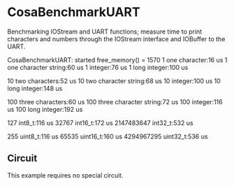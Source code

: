 
CosaBenchmarkUART
=================

Benchmarking IOStream and UART functions; measure time to print
characters and numbers through the IOStream interface and IOBuffer
to the UART.

CosaBenchmarkUART: started
free_memory() = 1570
1
one character:16 us
1
one character string:60 us
1
integer:76 us
1
long integer:100 us

10
two characters:52 us
10
two character string:68 us
10
integer:100 us
10
long integer:148 us

100
three characters:60 us
100
three character string:72 us
100
integer:116 us
100
long integer:192 us

127
int8_t:116 us
32767
int16_t:172 us
2147483647
int32_t:532 us

255
uint8_t:116 us
65535
uint16_t:160 us
4294967295
uint32_t:536 us

Circuit
-------
This example requires no special circuit. 




